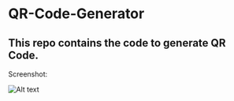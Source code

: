 # QR-Code-Generator
<h2>
    This repo contains the code to generate QR Code.
</h2>
<p> Screenshot: </p>
<img src="image_URL" alt="Alt text">
